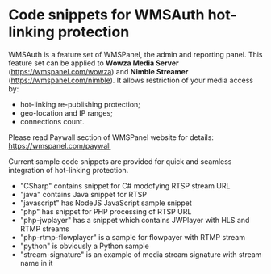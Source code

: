 Code snippets for WMSAuth hot-linking protection
=====================

WMSAuth is a feature set of WMSPanel, the admin and reporting panel. This feature set can be applied to **Wowza Media Server** (https://wmspanel.com/wowza) and **Nimble Streamer** (https://wmspanel.com/nimble). It allows restriction of your media access by:
- hot-linking re-publishing protection;
- geo-location and IP ranges;
- connections count.

Please read Paywall section of WMSPanel website for details: https://wmspanel.com/paywall

Current sample code snippets are provided for quick and seamless integration of hot-linking protection.

- "CSharp" contains snippet for C# modofying RTSP stream URL
- "java" contains Java snippet for RTSP
- "javascript" has NodeJS JavaScript sample snippet
- "php" has snippet for PHP processing of RTSP URL
- "php-jwplayer" has a snippet which contains JWPlayer with HLS and RTMP streams
- "php-rtmp-flowplayer" is a sample for flowpayer with RTMP stream
- "python" is obviously a Python sample
- "stream-signature" is an example of media stream signature with stream name in it
